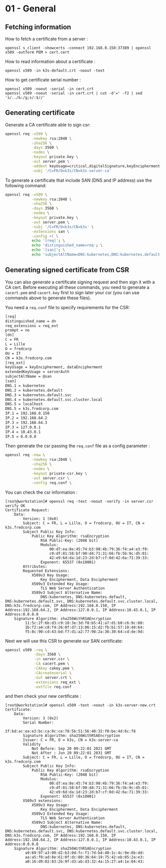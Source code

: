 # 01 - General

## Fetching information

How to fetch a certificate from a server :

```shell
openssl s_client -showcerts -connect 192.168.0.150:37389 | openssl x509 -outform PEM > cert.cert
```

How to read information about a certificate :

```shell
openssl x509 -in k3s-default.crt -noout -text
```

How to get certificate serial number :

```shell
openssl x509 -noout -serial -in cert.crt
openssl x509 -noout -serial -in cert.crt | cut -d'=' -f2 | sed 's/../&:/g;s/:$//'
```

## Generating certificate

Generate a CA certificate able to sign csr:

```bash
openssl req -x509 \
            -newkey rsa:2048 \
            -sha256 \
            -days 3560 \
            -nodes \
            -keyout private.key \
            -out server.pem \
            -addext keyUsage=critical,digitalSignature,keyEncipherment,keyCertSign \
            -subj '/C=FR/O=k3s/CN=k3s-server-ca'
```

To generate a certificate that include SAN (DNS and IP address) use the following command:

```bash
openssl req -x509 \
            -newkey rsa:2048 \
            -sha256 \
            -days 3560 \
            -nodes \
            -keyout private.key \
            -out server.pem \
            -subj '/C=FR/O=k3s/CN=k3s' \
            -extensions san \
            -config <( \
            echo '[req]'; \
            echo 'distinguished_name=req'; \
            echo '[san]'; \
            echo 'subjectAltName=DNS:kubernetes,DNS:kubernetes.default,IP:192.168.0.150')
```

## Generating signed certificate from CSR

You can also generate a certificate signing request and then sign it with a CA cert. 
Before executing all these commands, you need to generate a `cacert.pem` and `cacert.key` first to sign later your csr (you can use commands above to generate these files).

You need a `req.conf` file to specify requirements for the CSR:

```bash
[req]
distinguished_name = dn
req_extensions = req_ext
prompt = no
[dn]
C = FR
L = Lille
O = fredcorp
OU = IT
CN = k3s.fredcorp.com
[req_ext]
keyUsage = keyEncipherment, dataEncipherment
extendedKeyUsage = serverAuth
subjectAltName = @san
[san]
DNS.1 = kubernetes
DNS.2 = kubernetes.default
DNS.3 = kubernetes.default.svc
DNS.4 = kubernetes.default.svc.cluster.local
DNS.5 = localhost
DNS.5 = k3s.fredcorp.com
IP.1 = 192.168.0.150
IP.2 = 192.168.64.2
IP.3 = 192.168.64.3
IP.3 = 127.0.0.1
IP.4 = 10.43.0.1
IP.5 = 0.0.0.0
```

Then generate the csr passing the `req.conf` file as a config parameter :

```bash
openssl req -new \
            -newkey rsa:2048 \
            -sha256 \
            -nodes \
            -keyout private-csr.key \
            -out server.csr \
            -config req.conf \
```

You can check the csr information :

```console
[root@workstation]# openssl req -text -noout -verify -in server.csr
verify OK
Certificate Request:
    Data:
        Version: 1 (0x0)
        Subject: C = FR, L = Lille, O = fredcorp, OU = IT, CN = k3s.fredcorp.com
        Subject Public Key Info:
            Public Key Algorithm: rsaEncryption
                RSA Public-Key: (2048 bit)
                Modulus:
                    00:d7:ea:8e:45:74:b3:90:4b:79:36:f4:a4:e3:f9:
                    c9:df:81:58:bf:90:d4:71:31:66:fb:5b:9c:d5:01:
                    42:e9:6d:da:1d:23:2d:b7:cf:0d:42:6a:71:39:33:
                Exponent: 65537 (0x10001)
        Attributes:
        Requested Extensions:
            X509v3 Key Usage:
                Key Encipherment, Data Encipherment
            X509v3 Extended Key Usage:
                TLS Web Server Authentication
            X509v3 Subject Alternative Name:
                DNS:kubernetes, DNS:kubernetes.default, DNS:kubernetes.default.svc, DNS:kubernetes.default.svc.cluster.local, DNS:k3s.fredcorp.com, IP Address:192.168.0.150, IP Address:192.168.64.2, IP Address:127.0.0.1, IP Address:10.43.0.1, IP Address:0.0.0.0
    Signature Algorithm: sha256WithRSAEncryption
         11:5c:2f:6b:d3:c9:10:3e:3d:f8:b5:41:a7:d1:b0:c6:9c:08:
         1b:f2:a4:c8:f4:26:0f:d7:13:06:15:d2:fb:b1:57:10:40:64:
         f5:8c:90:cd:43:bd:f7:d1:a2:77:98:2a:36:30:64:cd:de:9d:
```

Next we will use this CSR to generate our SAN certificate:

```bash
openssl x509 -req \
             -days 3560 \
             -in server.csr \
             -CA cacert.pem \
             -CAkey cakey.pem \
             -CAcreateserial \
             -out server.crt \
             -extensions req_ext \
             -extfile req.conf
```

and then check your new certificate :

```console
[root@workstation]# openssl x509 -text -noout -in k3s-server-new.crt
Certificate:
    Data:
        Version: 3 (0x2)
        Serial Number:
            2f:bd:ac:ea:e3:bc:ca:0c:ce:78:5b:51:56:40:32:f0:be:4d:6c:f8
        Signature Algorithm: sha256WithRSAEncryption
        Issuer: C = FR, O = k3s, CN = k3s-server-ca
        Validity
            Not Before: Sep 20 09:22:01 2021 GMT
            Not After : Jun 20 09:22:01 2031 GMT
        Subject: C = FR, L = Lille, O = fredcorp, OU = IT, CN = k3s.fredcorp.com
        Subject Public Key Info:
            Public Key Algorithm: rsaEncryption
                RSA Public-Key: (2048 bit)
                Modulus:
                    00:d7:ea:8e:45:74:b3:90:4b:79:36:f4:a4:e3:f9:
                    c9:df:81:58:bf:90:d4:71:31:66:fb:5b:9c:d5:01:
                    42:e9:6d:da:1d:23:2d:b7:cf:0d:42:6a:71:39:33:
                Exponent: 65537 (0x10001)
        X509v3 extensions:
            X509v3 Key Usage:
                Key Encipherment, Data Encipherment
            X509v3 Extended Key Usage:
                TLS Web Server Authentication
            X509v3 Subject Alternative Name:
                DNS:kubernetes, DNS:kubernetes.default, DNS:kubernetes.default.svc, DNS:kubernetes.default.svc.cluster.local, DNS:k3s.fredcorp.com, IP Address:192.168.0.150, IP Address:192.168.64.2, IP Address:127.0.0.1, IP Address:10.43.0.1, IP Address:0.0.0.0
    Signature Algorithm: sha256WithRSAEncryption
         a9:69:97:a3:00:d2:b3:0d:fc:f1:7d:b4:40:1c:4c:9e:6b:dd:
         aa:a5:f0:ad:8e:61:0f:dc:80:36:64:19:75:42:eb:05:2a:e3:
         a0:16:d9:02:83:2b:9f:d3:ab:d3:32:4a:15:27:a4:1e:04:43:
```
